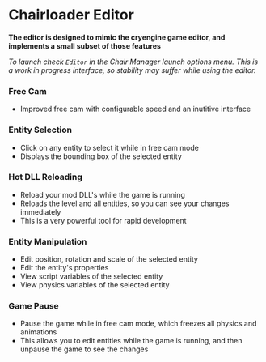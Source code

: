 # Chairloader Editor
**The editor is designed to mimic the cryengine game editor, and implements a small subset of those features**

*To launch check `Editor` in the Chair Manager launch options menu. This is a work in progress interface, so stability may suffer while using the editor.*

### Free Cam
- Improved free cam with configurable speed and an inutitive interface

### Entity Selection
- Click on any entity to select it while in free cam mode
- Displays the bounding box of the selected entity

### Hot DLL Reloading
- Reload your mod DLL's while the game is running
- Reloads the level and all entities, so you can see your changes immediately
- This is a very powerful tool for rapid development


### Entity Manipulation
- Edit position, rotation and scale of the selected entity
- Edit the entity's properties
- View script variables of the selected entity
- View physics variables of the selected entity


### Game Pause
- Pause the game while in free cam mode, which freezes all physics and animations
- This allows you to edit entities while the game is running, and then unpause the game to see the changes